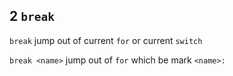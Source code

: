 ## 2 `break` 
`break` 
jump out of current `for` or current `switch` 

`break <name>` 
jump out of `for` which be mark `<name>:` 
